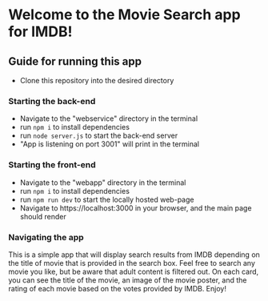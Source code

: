 # Welcome to the Movie Search app for IMDB!

## Guide for running this app
* Clone this repository into the desired directory
  
### Starting the back-end
* Navigate to the "webservice" directory in the terminal
* run `npm i` to install dependencies
* run `node server.js` to start the back-end server
* "App is listening on port 3001" will print in the terminal

### Starting the front-end
* Navigate to the "webapp" directory in the terminal
* run `npm i` to install dependencies
* run `npm run dev` to start the locally hosted web-page
* Navigate to https://localhost:3000 in your browser, and the main page should render

### Navigating the app
This is a simple app that will display search results from IMDB depending on the title of movie that is provided in the search box. Feel free to search any movie you like, but be aware that adult content is filtered out. On each card, you can see the title of the movie, an image of the movie poster, and the rating of each movie based on the votes provided by IMDB. Enjoy!
